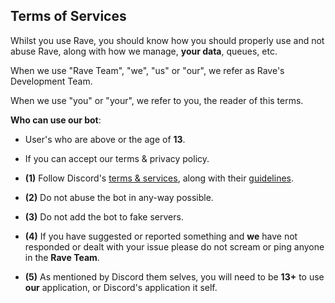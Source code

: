 ## Terms of Services

Whilst you use Rave, you should know how you should properly use and not abuse Rave, along with how we manage, **your data**, queues, etc.

When we use "Rave Team", "we", "us" or "our", we refer as Rave's Development Team.

When we use "you" or "your", we refer to you, the reader of this terms.

**Who can use our bot**:

- User's who are above or the age of **13**.
- If you can accept our terms & privacy policy.

- **(1)** Follow Discord's [terms & services](https://discord.com/terms), along with their [guidelines](https://discord.com/guidelines).
- **(2)** Do not abuse the bot in any-way possible.
- **(3)** Do not add the bot to fake servers.
- **(4)** If you have suggested or reported something and **we** have not responded or dealt with your issue please do not scream or ping anyone in the **Rave Team**.
- **(5)** As mentioned by Discord them selves, you will need to be **13+** to use **our** application, or Discord's application it self.
